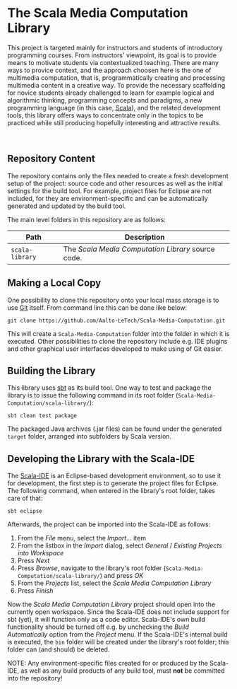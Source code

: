 # The Scala Media Computation Library

This project is targeted mainly for instructors and students of introductory programming courses. From instructors' viewpoint, its goal is to provide means to motivate students via contextualized teaching. There are many ways to provice context, and the approach choosen here is the one of multimedia computation, that is, programmatically creating and processing multimedia content in a creative way. To provide the necessary scaffolding for novice students already challenged to learn for example logical and algorithmic thinking, programming concepts and paradigms, a new programming language (in this case, [Scala](http://www.scala-lang.org/)), and the related development tools, this library offers ways to concentrate only in the topics to be practiced while still producing hopefully interesting and attractive results.

<br />

## Repository Content
The repository contains only the files needed to create a fresh development setup of the project: source code and other resources as well as the initial settings for the build tool. For example, project files for Eclipse are not included, for they are environment-specific and can be automatically generated and updated by the build tool.

The main level folders in this repository are as follows:

| Path | Description |
| ---- | ----------- |
| `scala-library` | The *Scala Media Computation Library* source code. |



## Making a Local Copy
One possibility to clone this repository onto your local mass storage is to use [Git](https://git-scm.com/) itself. From command line this can be done like below:
```
git clone https://github.com/Aalto-LeTech/Scala-Media-Computation.git
```
This will create a `Scala-Media-Computation` folder into the folder in which it is executed. Other possibilities to clone the repository include e.g. IDE plugins and other graphical user interfaces developed to make using of Git easier.



## Building the Library

This library uses [sbt](http://www.scala-sbt.org/) as its build tool. One way to test and package the library is to issue the following command in its root folder (`Scala-Media-Computation/scala-library/`):
```
sbt clean test package
```
The packaged Java archives (.jar files) can be found under the generated `target` folder, arranged into subfolders by Scala version.


## Developing the Library with the Scala-IDE

The [Scala-IDE](http://scala-ide.org/) is an Eclipse-based development environment, so to use it for development, the first step is to generate the project files for Eclipse. The following command, when entered in the library's root folder, takes care of that:
```
sbt eclipse
```

Afterwards, the project can be imported into the Scala-IDE as follows:
  1. From the *File* menu, select the *Import...* item
  2. From the listbox in the *Import* dialog, select *General* / *Existing Projects into Workspace*
  3. Press *Next*
  4. Press *Browse*, navigate to the library's root folder (`Scala-Media-Computation/scala-library/`) and press *OK*
  5. From the *Projects* list, select the *Scala Media Computation Library*
  6. Press *Finish*

Now the *Scala Media Computation Library* project should open into the currently open workspace. Since the Scala-IDE does not include support for sbt (yet), it will function only as a code editor. Scala-IDE's own build functionality should be turned off e.g. by unchecking the *Build Automatically* option from the *Project* menu. If the Scala-IDE's internal build is executed, the `bin` folder will be created under the library's root folder; this folder can (and should) be deleted.

NOTE: Any environment-specific files created for or produced by the Scala-IDE, as well as any build products of any build tool, must **not** be committed into the repository!
